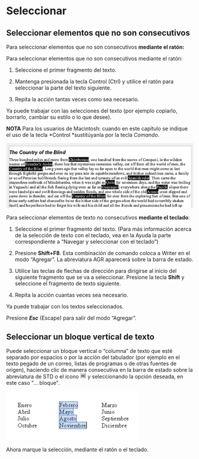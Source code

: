
# Seleccionar

## Seleccionar elementos que no son consecutivos

Para seleccionar elementos que no son consecutivos **mediante el ratón:**

Para seleccionar elementos que no son consecutivos mediante el ratón:

1. Seleccione el primer fragmento del texto.

1. Mantenga presionada la tecla Control (Ctrl) y utilice el ratón para seleccionar la parte del texto siguiente.

1. Repita la acción tantas veces como sea necesario.

Ya puede trabajar con las selecciones del texto (por ejemplo copiarlo, borrarlo, cambiar su estilo o lo que desee).

**NOTA** Para los usuarios de Macintosh: cuando en este capítulo se indique el uso de la tecla *Control *sustitúyanla por la tecla *Comando*.

![](https://raw.githubusercontent.com/catedu/libreOffice-la-suite-ofimatica-libre/master/img/SeleccionCtrl.png)

Para seleccionar elementos de texto no consecutivos **mediante el teclado**:

1. Seleccione el primer fragmento del texto. (Para más información acerca de la selección de texto con el teclado, vea en la Ayuda la parte correspondiente a “Navegar y seleccionar con el teclado”)

1. Presione **Shift+F8**. Esta combinación de comando coloca a Writer en el modo “Agregar”. La abreviatura AGR aparecerá sobre la barra de estado.

2. Utilice las teclas de flechas de dirección para dirigirse al inicio del siguiente fragmento que se va a seleccionar. Presione la tecla **Shift** y seleccione el fragmento de texto siguiente.

1. Repita la acción cuantas veces sea necesario.

Ya puede trabajar con los textos seleccionados.

Presione ***Esc*** (Escape) para salir del modo “Agregar”.

## Seleccionar un bloque vertical de texto

Puede seleccionar un bloque vertical o “columna” de texto que esté separado por espacios o por la acción del tabulador (por ejemplo en el texto pegado de un correo, listas de programas o de otras fuentes de origen), haciendo clic de manera consecutiva en la barra de estado sobre la abreviatura de STD o el icono ![](img/Seleccion_254.png) y seleccionando la opción deseada, en este caso "... bloque".

![](https://raw.githubusercontent.com/catedu/libreOffice-la-suite-ofimatica-libre/master/img/selecolum.png)

Ahora marque la selección, mediante el ratón o el teclado.

